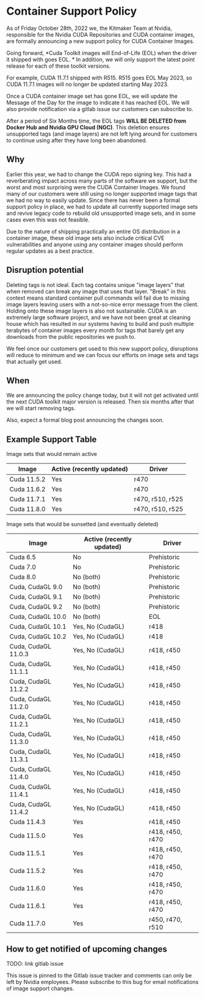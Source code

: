 # Container Support Policy

As of Friday October 28th, 2022 we, the Kitmaker Team at Nvidia, responsible for the Nvidia CUDA Repositories and CUDA container images, are formally announcing a new support policy for CUDA Container Images.

Going forward, *Cuda Toolkit images will End-of-Life (EOL) when the driver it shipped with goes EOL. * In addition, we will only support the latest point release for each of these toolkit versions.

For example, CUDA 11.7.1 shipped with R515. R515 goes EOL May 2023, so CUDA 11.7.1 images will no longer be updated starting May 2023.

Once a CUDA container image set has gone EOL, we will update the Message of the Day for the image to indicate it has reached EOL. We will also provide notification via a gitlab issue our customers can subscribe to.

After a period of Six Months time, the EOL tags **WILL BE DELETED from Docker Hub and Nvidia GPU Cloud (NGC)**. This deletion ensures unsupported tags (and image layers) are not left lying around for customers to continue using after they have long been abandoned.


## Why

Earlier this year, we had to change the CUDA repo signing key. This had a reverberating impact across many parts of the software we support, but the worst and most surprising were the CUDA Container Images. We found many of our customers were still using no longer supported image tags that we had no way to easily update. Since there has never been a formal support policy in place, we had to update all currently supported image sets and revive legacy code to rebuild old unsupported image sets, and in some cases even this was not feasible.

Due to the nature of shipping practically an entire OS distribution in a container image, these old image sets also include critical CVE vulnerabilities and anyone using any container images should perform regular updates as a best practice.

## Disruption potential

Deleting tags is not ideal. Each tag contains unique "image layers" that when removed can break any image that uses that layer. "Break" in this context means standard container pull commands will fail due to missing image layers leaving users with a not-so-nice error message from the client. Holding onto these image layers is also not sustainable. CUDA is an extremely large software project, and we have not been great at cleaning house which has resulted in our systems having to build and push multiple terabytes of container images every month for tags that barely get any downloads from the public repositories we push to.

We feel once our customers get used to this new support policy, disruptions will reduce to minimum and we can focus our efforts on image sets and tags that actually get used.

## When

We are announcing the policy change today, but it will not get activated until the next CUDA toolkit major version is released. Then six months after that we will start removing tags.

Also, expect a formal blog post announcing the changes soon.

## Example Support Table

Image sets that would remain active

| Image       | Active (recently updated) | Driver            |
|-------------|---------------------------|-------------------|
| Cuda 11.5.2 | Yes                       | r470              |
| Cuda 11.6.2 | Yes                       | r470              |
| Cuda 11.7.1 | Yes                       | r470, r510, r525  |
| Cuda 11.8.0 | Yes                       | r470, r510, r525  |

Image sets that would be sunsetted (and eventually deleted)

| Image               | Active (recently updated) | Driver           |
|---------------------|---------------------------|------------------|
| Cuda 6.5            | No                        | Prehistoric      |
| Cuda 7.0            | No                        | Prehistoric      |
| Cuda 8.0            | No (both)                 | Prehistoric      |
| Cuda, CudaGL 9.0    | No (both)                 | Prehistoric      |
| Cuda, CudaGL 9.1    | No (both)                 | Prehistoric      |
| Cuda, CudaGL 9.2    | No (both)                 | Prehistoric      |
| Cuda, CudaGL 10.0   | No (both)                 | EOL              |
| Cuda, CudaGL 10.1   | Yes, No (CudaGL)          | r418             |
| Cuda, CudaGL 10.2   | Yes, No (CudaGL)          | r418             |
| Cuda, CudaGL 11.0.3 | Yes, No (CudaGL)          | r418, r450       |
| Cuda, CudaGL 11.1.1 | Yes, No (CudaGL)          | r418, r450       |
| Cuda, CudaGL 11.2.2 | Yes, No (CudaGL)          | r418, r450       |
| Cuda, CudaGL 11.2.0 | Yes, No (CudaGL)          | r418, r450       |
| Cuda, CudaGL 11.2.1 | Yes, No (CudaGL)          | r418, r450       |
| Cuda, CudaGL 11.3.0 | Yes, No (CudaGL)          | r418, r450       |
| Cuda, CudaGL 11.3.1 | Yes, No (CudaGL)          | r418, r450       |
| Cuda, CudaGL 11.4.0 | Yes, No (CudaGL)          | r418, r450       |
| Cuda, CudaGL 11.4.1 | Yes, No (CudaGL)          | r418, r450       |
| Cuda, CudaGL 11.4.2 | Yes, No (CudaGL)          | r418, r450       |
| Cuda 11.4.3         | Yes                       | r418, r450       |
| Cuda 11.5.0         | Yes                       | r418, r450, r470 |
| Cuda 11.5.1         | Yes                       | r418, r450, r470 |
| Cuda 11.5.2         | Yes                       | r418, r450, r470 |
| Cuda 11.6.0         | Yes                       | r418, r450, r470 |
| Cuda 11.6.1         | Yes                       | r418, r450, r470 |
| Cuda 11.7.0         | Yes                       | r450, r470, r510 |


## How to get notified of upcoming changes

TODO: link gitlab issue

This issue is pinned to the Gitlab issue tracker and comments can only be left by Nvidia employees. Please subscribe to this bug for email notifications of image support changes.
